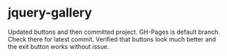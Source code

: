 # jquery-gallery

Updated buttons and then committed project.  GH-Pages is default branch.  Check there for latest commit.
Verified that buttons look much better and the exit button works without issue.
